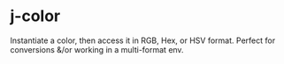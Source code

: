 # j-color
Instantiate a color, then access it in RGB, Hex, or HSV format. Perfect for conversions &amp;/or working in a multi-format env.
